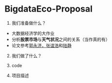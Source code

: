 # BigdataEco-Proposal

1. 我们准备做什么？
- 大数据经济学的大作业
- 分析**股票市场**与**天气状况**之间的关系（当作真的有）
- 论文参考[郭永济，张谊浩](http://kns.cnki.net/KCMS/detail/detail.aspx?dbcode=CJFQ&dbname=CJFDLAST2016&filename=JRYJ201602005&uid=WEEvREcwSlJHSldRa1FhcTdWZDhMQ0w2ZjJWTGtHU2pNWHFTbjJQak54MD0=$9A4hF_YAuvQ5obgVAqNKPCYcEjKensW4ggI8Fm4gTkoUKaID8j8gFw!!&v=MTE5MDFYMUx1eFlTN0RoMVQzcVRyV00xRnJDVVJMMmVaZVJwRkNyZ1Y3cklMei9TWkxHNEg5Zk1yWTlGWVlSOGU=)和[陆静](http://kns.cnki.net/kcms/detail/detail.aspx?filename=ZGRK201106008&dbcode=CJFQ&dbname=CJFD2011&v=&uid=WEEvREcwSlJHSldRa1FhcTdWZDhMQ0w2ZjJWTGtHU2pNWHFTbjJQak54MD0=$9A4hF_YAuvQ5obgVAqNKPCYcEjKensW4ggI8Fm4gTkoUKaID8j8gFw!!)

2. 我们做了什么？

3. code

4. 项目描述

